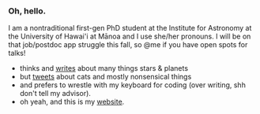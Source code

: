### Oh, hello.
I am a nontraditional first-gen PhD student at the Institute for Astronomy at the University of Hawai'i at Mānoa and I use she/her pronouns. I will be on that job/postdoc app struggle this fall, so @me if you have open spots for talks!
- thinks and [writes](https://ui.adsabs.harvard.edu/search/q=%20author%3A%22chontos%22&sort=date%20desc%2C%20bibcode%20desc&p_=0) about many things stars & planets 
- but [tweets](https://twitter.com/ashleychontos?lang=en) about cats and mostly nonsensical things
- and prefers to wrestle with my keyboard for coding (over writing, shh don't tell my advisor).
- oh yeah, and this is my [website](https://ashleyin.space).
